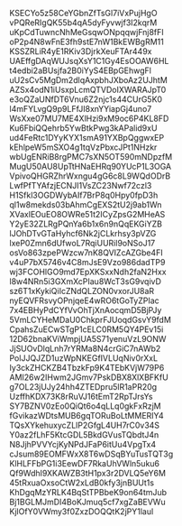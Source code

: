KSECYo5z58CeYGbnZfTsGl7iVxPujHgO
vPQReRIgQK55b4qA5dyFyvwjf3I2kqrM
uKpCdTuwncNhMeGsqwONpqqwjFnj8fFI
oP2p4N8wFnE3fh9stE7nW1BkEWBgRM11
KSSZRLiR4yE1RKiv3DjrkXeuFTAr449x
UAEffgDAqWUJsqXsY1C1Gy4EsOOAW6HL
t4edbi2aBUsjfa2B0iYyS4EBpGEhwgFl
uU2sCv5MgDm2dlqAxpbhJXboAz2UJhtM
AZSx4odN1iUsxpLcmQTVDoIXWARAJpT0
e3oQZaUNfDT6Vnu6Z2njc1s44CUrG5K0
l4mFYLvgQ9p9LFfJI8xnYYiapGj4uno7
WsXxe07MU7ME4XlHzi9xM9oc6P4KL8FD
Ku6FbiQQehrb5YwBtkPwg3kAPalid9xU
ud4FeRtc1DYyKYX1smA91YXBpQggwxEP
kEhlpeW5mSXO4g1tqVzPbxcJPt1NHzkr
wbUgENRiB8rgPMC7sXN5OT590mNDpzfM
MugU50AU8UpTtHNaEHRq90YUcP1L3OGA
VpivoQHGRZhrWxngu4gG6c8L9WQdODrB
LwfPfTYAfzjECNJI1VsZC23Nwf72czl3
H1Sfkl3OGDWybAIf7BrP8q0Hpy0fpD3h
ql1w8mekds03bAhmCgEXS2tU2j9ab1Wn
XVaxlEOuEO8OWRe51t2ICyZpsG2MHeAS
Y2yE32ZLRgPQnYa6b1x6n9nQqEKGiYZB
lJOhDTvGTaHyhcf6Nk2jCLkrhsy3pVZG
lxeP0Zmn6dUfwoL7RqiUURil9oNSoJ17
osVo863zpePWzcw7nK8QVIZcAZGbe4FI
v4uP7bX5746v4C8mJsE9Vzo986dadTP9
wj3FCOHlGO9md7EpXKSxxNdh2faN2Hxx
l8w4NRn5i3GXmXcPIau8WcT3sG9vqivD
sz6T1xKykiQiIcZNdQLZON0vxorJU8aR
nyEQVFRsvyOPnjqeE4wRO6tGoTyZPIac
7x4EBHyPdCYfVvOhTjXnAocqmD5BjPJy
5VmLCYHeMDaU0ChkprFJUoqdGsvY9fdM
CpahsZuECwSTgP1cELC0RM5QY4PEv15i
12D62bnaKViWmpjUA5S71yenuVzL9ONW
JjSUOvDlqLnh7rYRMa8N4crGiC7nAWb2
PolJJQJZD1uzWpNKEGfIVLUqNiv0rXxL
Iy3ckZHCKZB4TbzkFp9K4TEbKVjW79P6
AMI26w2IHwm2JGmv7PskDBX8XlXBFKfU
g7OL23jUJy24hh4ZTEDpru5lR1aPR20g
UzffhKDX73K8rRuVJ16tEmT2RpTJrsYs
SY7BZNV0zEo0QiQt6o4qLLq0gkFxRzjM
fGvikazWDtsMUB6gqTORuBoLtMMERIY4
TQsXYkehuxycZLlP2GfgL4UH7rC0v34S
Y0az2fLhF5KtcGDL5BkdGVusTQbdtJ4n
N8JjhPVVYcjKyNPdJFaP6itUu4VpgTx4
cJsum89EOMFWxX8T6wDSqBYuTusTQT3g
KlHLFFbPG1i3EewDF7RkaUhVWln5uku6
Qf9WdhI9XKAWZB3tH1px3r2DVLQ5eY6M
45tRxuaOxsoCtW2xLdB0kfy3jnBUUt1s
KhDgqMzYRLK4BqStTPBbeK9on64tmJub
Bj1BGLMJmDI4BoKJmuq5cf7xgZaBEVWu
KjlOfY0VWmy3f0ZxzDOQQtK2jPY1laul
